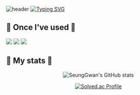 ![header](https://capsule-render.vercel.app/api?type=waving&color=6994CDEE&text=&animation=twinkling&height=80)
[![Typing SVG](https://readme-typing-svg.demolab.com?font=Alkatra&weight=500&size=45&duration=3500&pause=3&color=6994CDEE&center=false&vCenter=false&multiline=true&repeat=true&width=1000&height=100&lines=Welcome+to+SeungGwan's+GitHub!👋)](https://git.io/typing-svg)

## 🔨 Once I've used 🔨
<a href="https://simpleicons.org" target="_blank"><img src="https://img.shields.io/badge/Spring-6DB33F?style=flat&logo=Spring&logoColor=white"/></a>
<a href="https://simpleicons.org" target="_blank"><img src="https://img.shields.io/badge/C++-00599C?style=flat&logo=C%2B%2B&logoColor=white"/></a>
<a href="https://simpleicons.org" target="_blank"><img src="https://img.shields.io/badge/Python-3776AB?style=flat&logo=Python&logoColor=white"/></a>
## 🏅 My stats 🏅
<div align="center">
  
![SeungGwan's GitHub stats](https://github-readme-stats.vercel.app/api?username=SeungGwan123&show_icons=true&theme=merko)

[![Solved.ac Profile](http://mazassumnida.wtf/api/v2/generate_badge?boj=skwan123)](https://solved.ac/skwan123)

</div>



